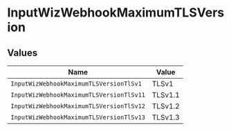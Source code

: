 # InputWizWebhookMaximumTLSVersion


## Values

| Name                                     | Value                                    |
| ---------------------------------------- | ---------------------------------------- |
| `InputWizWebhookMaximumTLSVersionTlSv1`  | TLSv1                                    |
| `InputWizWebhookMaximumTLSVersionTlSv11` | TLSv1.1                                  |
| `InputWizWebhookMaximumTLSVersionTlSv12` | TLSv1.2                                  |
| `InputWizWebhookMaximumTLSVersionTlSv13` | TLSv1.3                                  |